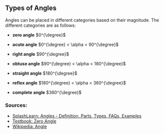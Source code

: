## Types of Angles

Angles can be placed in different categories based on their
magnitude. The different categories are as follows:

- **zero angle** $0^{\degree}$

- **acute angle** $0^{\degree} < \alpha < 90^{\degree}$

- **right angle** $90^{\degree}$

- **obtuse angle** $90^{\degree} < \alpha < 180^{\degree}$

- **straight angle** $180^{\degree}$

- **reflex angle** $180^{\degree} < \alpha < 360^{\degree}$

- **complete angle** $360^{\degree}$

### Sources:

- [SplashLearn: Angles - Definition, Parts, Types, FAQs, Examples](https://www.splashlearn.com/math-vocabulary/geometry/angle)
- [Testbook: Zero Angle](https://testbook.com/maths/zero-angle)
- [Wikipedia: Angle](https://en.wikipedia.org/wiki/Angle)
